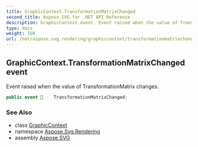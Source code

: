 ```yaml
---
title: GraphicContext.TransformationMatrixChanged
second_title: Aspose.SVG for .NET API Reference
description: GraphicContext event. Event raised when the value of TransformationMatrix changes
type: docs
weight: 160
url: /net/aspose.svg.rendering/graphiccontext/transformationmatrixchanged/
---
```

## GraphicContext.TransformationMatrixChanged event

Event raised when the value of TransformationMatrix changes.

```csharp
public event     TransformationMatrixChanged;
```

### See Also

* class [GraphicContext](../)
* namespace [Aspose.Svg.Rendering](../../../aspose.svg.rendering/)
* assembly [Aspose.SVG](../../../)
